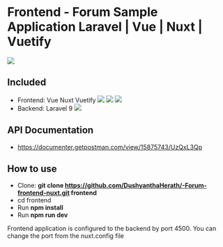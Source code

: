 # Frontend - Forum Sample Application Laravel | Vue | Nuxt | Vuetify

![](https://i.ibb.co/r6cQZsT/Peek-2022-07-18-17-48.gif)

## Included
- Frontend: Vue Nuxt Vuetify <img src="https://img.shields.io/badge/Nuxt-3-green"> <img src="https://img.shields.io/badge/Vue-3-brightgreen"> <img src="https://img.shields.io/badge/Vuetify-3-blue">
- Backend: Laravel 9 <img src="https://img.shields.io/badge/Laravel-9-red">

## API Documentation
- https://documenter.getpostman.com/view/15875743/UzQxL3Qp

## How to use

- Clone: __git clone https://github.com/DushyanthaHerath/-Forum-frontend-nuxt.git frontend__
- cd frontend
- Run __npm install__
- Run __npm run dev__

Frontend application is configured to the backend by port 4500. You can change the port from the nuxt.config file

